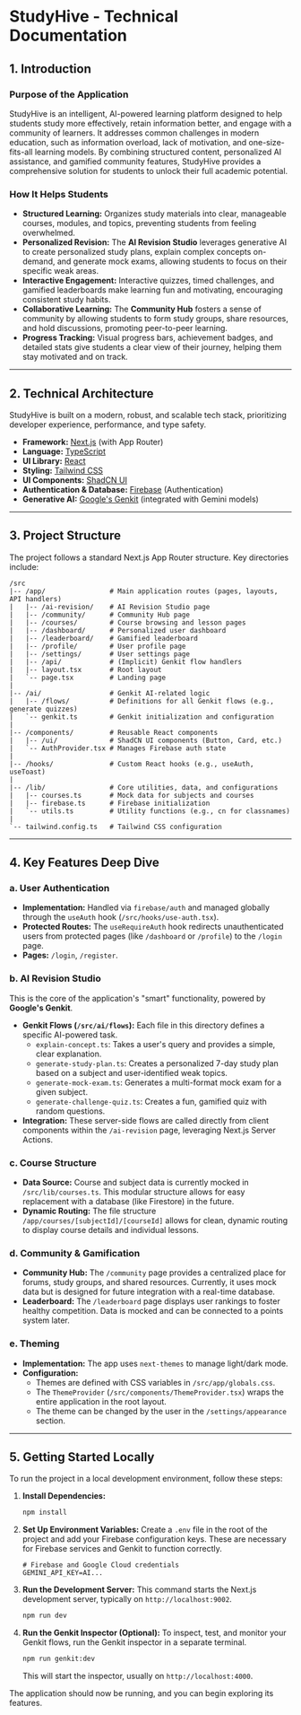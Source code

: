 # StudyHive - Technical Documentation

## 1. Introduction

### Purpose of the Application

StudyHive is an intelligent, AI-powered learning platform designed to help students study more effectively, retain information better, and engage with a community of learners. It addresses common challenges in modern education, such as information overload, lack of motivation, and one-size-fits-all learning models. By combining structured content, personalized AI assistance, and gamified community features, StudyHive provides a comprehensive solution for students to unlock their full academic potential.

### How It Helps Students

- **Structured Learning:** Organizes study materials into clear, manageable courses, modules, and topics, preventing students from feeling overwhelmed.
- **Personalized Revision:** The **AI Revision Studio** leverages generative AI to create personalized study plans, explain complex concepts on-demand, and generate mock exams, allowing students to focus on their specific weak areas.
- **Interactive Engagement:** Interactive quizzes, timed challenges, and gamified leaderboards make learning fun and motivating, encouraging consistent study habits.
- **Collaborative Learning:** The **Community Hub** fosters a sense of community by allowing students to form study groups, share resources, and hold discussions, promoting peer-to-peer learning.
- **Progress Tracking:** Visual progress bars, achievement badges, and detailed stats give students a clear view of their journey, helping them stay motivated and on track.

---

## 2. Technical Architecture

StudyHive is built on a modern, robust, and scalable tech stack, prioritizing developer experience, performance, and type safety.

- **Framework:** [Next.js](https://nextjs.org/) (with App Router)
- **Language:** [TypeScript](https://www.typescriptlang.org/)
- **UI Library:** [React](https://reactjs.org/)
- **Styling:** [Tailwind CSS](https://tailwindcss.com/)
- **UI Components:** [ShadCN UI](httpss://ui.shadcn.com/)
- **Authentication & Database:** [Firebase](https://firebase.google.com/) (Authentication)
- **Generative AI:** [Google's Genkit](https://firebase.google.com/docs/genkit) (integrated with Gemini models)

---

## 3. Project Structure

The project follows a standard Next.js App Router structure. Key directories include:

```
/src
|-- /app/                # Main application routes (pages, layouts, API handlers)
|   |-- /ai-revision/    # AI Revision Studio page
|   |-- /community/      # Community Hub page
|   |-- /courses/        # Course browsing and lesson pages
|   |-- /dashboard/      # Personalized user dashboard
|   |-- /leaderboard/    # Gamified leaderboard
|   |-- /profile/        # User profile page
|   |-- /settings/       # User settings page
|   |-- /api/            # (Implicit) Genkit flow handlers
|   |-- layout.tsx       # Root layout
|   `-- page.tsx         # Landing page
|
|-- /ai/                 # Genkit AI-related logic
|   |-- /flows/          # Definitions for all Genkit flows (e.g., generate quizzes)
|   `-- genkit.ts        # Genkit initialization and configuration
|
|-- /components/         # Reusable React components
|   |-- /ui/             # ShadCN UI components (Button, Card, etc.)
|   `-- AuthProvider.tsx # Manages Firebase auth state
|
|-- /hooks/              # Custom React hooks (e.g., useAuth, useToast)
|
|-- /lib/                # Core utilities, data, and configurations
|   |-- courses.ts       # Mock data for subjects and courses
|   |-- firebase.ts      # Firebase initialization
|   `-- utils.ts         # Utility functions (e.g., cn for classnames)
|
`-- tailwind.config.ts   # Tailwind CSS configuration
```

---

## 4. Key Features Deep Dive

### a. User Authentication

- **Implementation:** Handled via `firebase/auth` and managed globally through the `useAuth` hook (`/src/hooks/use-auth.tsx`).
- **Protected Routes:** The `useRequireAuth` hook redirects unauthenticated users from protected pages (like `/dashboard` or `/profile`) to the `/login` page.
- **Pages:** `/login`, `/register`.

### b. AI Revision Studio

This is the core of the application's "smart" functionality, powered by **Google's Genkit**.

- **Genkit Flows (`/src/ai/flows`):** Each file in this directory defines a specific AI-powered task.
  - `explain-concept.ts`: Takes a user's query and provides a simple, clear explanation.
  - `generate-study-plan.ts`: Creates a personalized 7-day study plan based on a subject and user-identified weak topics.
  - `generate-mock-exam.ts`: Generates a multi-format mock exam for a given subject.
  - `generate-challenge-quiz.ts`: Creates a fun, gamified quiz with random questions.
- **Integration:** These server-side flows are called directly from client components within the `/ai-revision` page, leveraging Next.js Server Actions.

### c. Course Structure

- **Data Source:** Course and subject data is currently mocked in `/src/lib/courses.ts`. This modular structure allows for easy replacement with a database (like Firestore) in the future.
- **Dynamic Routing:** The file structure `/app/courses/[subjectId]/[courseId]` allows for clean, dynamic routing to display course details and individual lessons.

### d. Community & Gamification

- **Community Hub:** The `/community` page provides a centralized place for forums, study groups, and shared resources. Currently, it uses mock data but is designed for future integration with a real-time database.
- **Leaderboard:** The `/leaderboard` page displays user rankings to foster healthy competition. Data is mocked and can be connected to a points system later.

### e. Theming

- **Implementation:** The app uses `next-themes` to manage light/dark mode.
- **Configuration:**
  - Themes are defined with CSS variables in `/src/app/globals.css`.
  - The `ThemeProvider` (`/src/components/ThemeProvider.tsx`) wraps the entire application in the root layout.
  - The theme can be changed by the user in the `/settings/appearance` section.

---

## 5. Getting Started Locally

To run the project in a local development environment, follow these steps:

1.  **Install Dependencies:**
    ```bash
    npm install
    ```

2.  **Set Up Environment Variables:**
    Create a `.env` file in the root of the project and add your Firebase configuration keys. These are necessary for Firebase services and Genkit to function correctly.
    ```
    # Firebase and Google Cloud credentials
    GEMINI_API_KEY=AI...
    ```

3.  **Run the Development Server:**
    This command starts the Next.js development server, typically on `http://localhost:9002`.
    ```bash
    npm run dev
    ```

4.  **Run the Genkit Inspector (Optional):**
    To inspect, test, and monitor your Genkit flows, run the Genkit inspector in a separate terminal.
    ```bash
    npm run genkit:dev
    ```
    This will start the inspector, usually on `http://localhost:4000`.

The application should now be running, and you can begin exploring its features.
